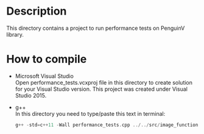 # Description    
This directory contains a project to run performance tests on PenguinV library.

# How to compile    
- Microsoft Visual Studio    
Open performance_tests.vcxproj file in this directory to create solution for your Visual Studio version. This project was created under Visual Studio 2015.

- g++    
In this directory you need to type/paste this text in terminal:    
	```cpp
	g++ -std=c++11 -Wall performance_tests.cpp ../../src/image_function.cpp ../../src/thread_pool.cpp ../../src/function_pool.cpp performance_test_framework.cpp performance_test_helper.cpp performance_test_image_function.cpp performance_test_function_pool.cpp ../../src/penguinv/penguinv.cpp -o application
	```
